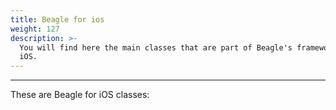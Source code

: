 ```yaml
---
title: Beagle for ios
weight: 127
description: >-
  You will find here the main classes that are part of Beagle's framework for
  iOS.
---
```


---

These are Beagle for iOS classes:
